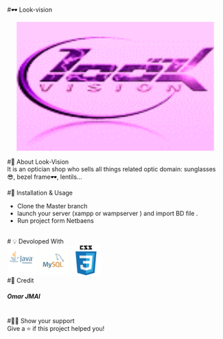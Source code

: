 #:dark_sunglasses: Look-vision
<br>
 
 
 <p align="center"><img width="460" height="300" src="https://raw.githubusercontent.com/jmaiiomar/Look-vision/main/src/image/logoo.gif"></p>

#📣 About Look-Vision
<br>
It is an optician shop who sells all things related optic domain: sunglasses:sunglasses:, bezel frame:dark_sunglasses:, lentils...

#🔧 Installation & Usage



<ul>
 <li>Clone the Master branch</li>
  <li>launch your server (xampp or wampserver ) and import BD file .</li>
 <li>Run project form Netbaens</li>
</ul>
<br>
# 💡 Devoloped With
<br>
<span><img height="70" src="https://raw.githubusercontent.com/github/explore/80688e429a7d4ef2fca1e82350fe8e3517d3494d/topics/java/java.png"></span>
<span><img height="70" src="https://raw.githubusercontent.com/github/explore/80688e429a7d4ef2fca1e82350fe8e3517d3494d/topics/mysql/mysql.png"></span>
<span><img height="70" src="https://raw.githubusercontent.com/github/explore/80688e429a7d4ef2fca1e82350fe8e3517d3494d/topics/css/css.png"></span>
<br>
#📝 Credit
<br>
<h5>
Omar JMAI
 </h5>
<br>
#👨‍🚀 Show your support
<br>
Give a ⭐️ if this project helped you!






